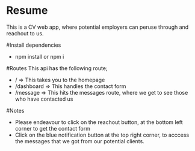 # Resume
This is a CV web app, where potential employers can peruse through and reachout to us.


#Install dependencies
 * npm install or npm i 
 
 
 #Routes
 This api has the following route;
 *  / => This takes you to the homepage
 *  /dashboard => This handles the contact form
 *  /message => This hits the messages route, where we get to see those who have contacted us
 
 #Notes
 * Please endeavour to click on the reachout button, at the bottom left corner to get the contact form
 * Click on the blue notification button at the top right corner, to acccess the messages that we got from 
    our potential clients.
